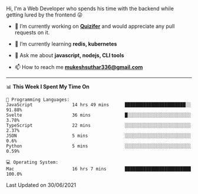 Hi, I'm a Web Developer who spends his time with the backend while getting lured by the frontend 😜

- 🔭 I’m currently working on **[Quizifer](https://github.com/SutharMukesh/Quizifer/)** and would appreciate any pull requests on it.

- 🌱 I’m currently learning **redis, kubernetes**

- 💬 Ask me about **javascript, nodejs, CLI tools**

- 📫 How to reach me **mukeshsuthar336@gmail.com**

---
<!--START_SECTION:waka-->
📊 **This Week I Spent My Time On** 

```text
💬 Programming Languages: 
JavaScript               14 hrs 49 mins      ███████████████████████░░   91.88% 
Svelte                   36 mins             █░░░░░░░░░░░░░░░░░░░░░░░░   3.78% 
TypeScript               22 mins             ░░░░░░░░░░░░░░░░░░░░░░░░░   2.37% 
JSON                     5 mins              ░░░░░░░░░░░░░░░░░░░░░░░░░   0.6% 
Python                   5 mins              ░░░░░░░░░░░░░░░░░░░░░░░░░   0.59%

💻 Operating System: 
Mac                      16 hrs 7 mins       █████████████████████████   100.0%

```


 Last Updated on 30/06/2021
<!--END_SECTION:waka-->
